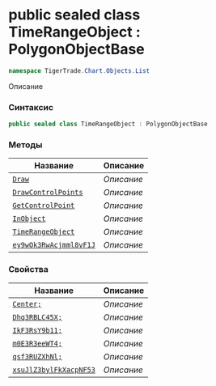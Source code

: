 
# public sealed class TimeRangeObject : PolygonObjectBase
```csharp
namespace TigerTrade.Chart.Objects.List
```



Описание

### Синтаксис
```csharp
public sealed class TimeRangeObject : PolygonObjectBase
```


### Методы
| Название | Описание |
| --- | --- |
| [`Draw`](./TimeRangeObject.cs/Методы/Draw.md) | *Описание* |
| [`DrawControlPoints`](./TimeRangeObject.cs/Методы/DrawControlPoints.md) | *Описание* |
| [`GetControlPoint`](./TimeRangeObject.cs/Методы/GetControlPoint.md) | *Описание* |
| [`InObject`](./TimeRangeObject.cs/Методы/InObject.md) | *Описание* |
| [`TimeRangeObject`](./TimeRangeObject.cs/Методы/TimeRangeObject.md) | *Описание* |
| [`ey9wOk3RwAcjmml8vF1J`](./TimeRangeObject.cs/Методы/ey9wOk3RwAcjmml8vF1J.md) | *Описание* |

### Свойства
| Название | Описание |
| --- | --- |
| [`Center;`](./TimeRangeObject.cs/Свойства/Center;.md) | *Описание* |
| [`Dhq3RBLC45X;`](./TimeRangeObject.cs/Свойства/Dhq3RBLC45X;.md) | *Описание* |
| [`IkF3RsY9b11;`](./TimeRangeObject.cs/Свойства/IkF3RsY9b11;.md) | *Описание* |
| [`m0E3R3eeWT4;`](./TimeRangeObject.cs/Свойства/m0E3R3eeWT4;.md) | *Описание* |
| [`qsf3RUZXhNl;`](./TimeRangeObject.cs/Свойства/qsf3RUZXhNl;.md) | *Описание* |
| [`xsuJlZ3bylFkXacpNF53`](./TimeRangeObject.cs/Свойства/xsuJlZ3bylFkXacpNF53.md) | *Описание* |



